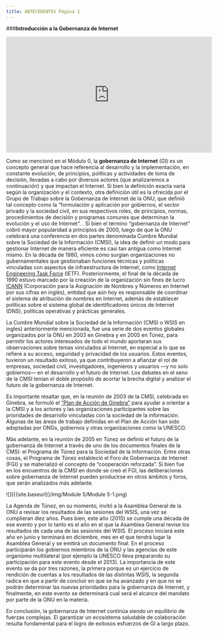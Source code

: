 ```yaml
---
title: ANTECEDENTES Página 1
---
```


###**Introducción a la Gobernanza de Internet**

<iframe width="560" height="315" src="https://www.youtube.com/embed/HU2Vbo_SxIs" frameborder="0" allowfullscreen></iframe>

Como se mencionó en el Módulo 0, la **gobernanza de Internet** (GI) es un concepto general que hace referencia al desarrollo y la implementación, en constante evolución, de principios, políticas y actividades de toma de decisión, llevadas a cabo por diversos actores (que analizaremos a continuación) y que impactan el Internet. Si bien la definición exacta varía según la organización y el contexto, otra definición útil es la ofrecida por el Grupo de Trabajo sobre la Gobernanza de Internet de la ONU, que definió tal concepto como la “formulación y aplicación por gobiernos, el sector privado y la sociedad civil, en sus respectivos roles, de principios, normas, procedimientos de decisión y programas comunes que determinan la evolución y el uso de Internet”.
.
Si bien el término “gobernanza de Internet” cobró mayor popularidad a principios de 2000, luego de que la ONU celebrará una conferencia en dos partes denominada Cumbre Mundial sobre la Sociedad de la Información (CMSI), la idea de definir un modo para gestionar Internet de manera eficiente es casi tan antigua como Internet mismo. En la década de 1980, vimos cómo surgían organizaciones no gubernamentales que gestionaban funciones técnicas y políticas vinculadas con aspectos de infraestructura de Internet, como <a href="https://www.ietf.org/" target="_blank">Internet Engineering Task Force</a> (IETF). Posteriormente, el final de la década de 1990 estuvo marcado por la creación de la organización sin fines de lucro <a href="https://www.icann.org/es" target="_blank">ICANN</a> (Corporación para la Asignación de Nombres y Números en Internet por sus cifras en inglés), entidad que aún hoy es responsable de coordinar el sistema de atribución de nombres en Internet, además de establecer políticas sobre el sistema global de identificadores únicos de Internet (DNS), políticas operativas y prácticas generales.

La Cumbre Mundial sobre la Sociedad de la Información (CMSI o WSIS en ingles)  anteriormente mencionada, fue una serie de dos eventos globales organizados por la ONU en 2003 en Ginebra y en 2005 en Túnez, para permitir los actores interesados de todo el mundo aportaran sus observaciones sobre temas vinculados al Internet, en especial a lo que se refiere a su acceso, seguridad y privacidad de los usuarios. Estos eventos, tuvieron un resultado exitoso, ya que contribuyeron a afianzar el rol de empresas, sociedad civil, investigadores, ingenieros y usuarios —y no solo gobiernos— en el desarrollo y el futuro de Internet. Los debates en el seno de la CMSI tenían el doble propósito de acortar la brecha digital y analizar el futuro de la gobernanza de Internet. 

Es importante resaltar que, en la reunión de 2003 de la CMSI, celebrada en Ginebra, se formuló el <a href="http://www.oei.es/revistactsi/numero6/documentos02.htm" target="_blank">“Plan de Acción de Ginebra”</a> para ayudar a orientar a la CMSI y a los actores y las organizaciones participantes sobre las prioridades de desarrollo vinculadas con la sociedad de la información. Algunas de las áreas de trabajo definidas en el Plan de Acción han sido adoptadas por ONGs, gobiernos y otras organizaciones como  la UNESCO. 

Más adelante, en la reunión de 2005 en Túnez se definió el futuro de la gobernanza de Internet a través de uno de los documentos finales de la CMSI: el Programa de Túnez para la Sociedad de la Información. Entre otras cosas, el Programa de Túnez estableció el Foro de Gobernanza de Internet (FGI) y se materializó el concepto de “cooperación reforzada”. Si bien fue en los encuentros de la CMSI en donde se creó el FGI, las deliberaciones sobre gobernanza de Internet pueden producirse en otros ámbitos y foros, que serán analizados más adelante.

![]({{site.baseurl}}/img/Module 5/Module 5-1.png)

La Agenda de Túnez, en su momento, invitó a la Asamblea General de la ONU a revisar los resultados de las sesiones del WSIS, una vez se cumplieran diez años. Pues bien, este año (2015) se cumple una década de ese evento y por lo tanto es el año en el que la Asamblea General revise los resultados de cada una de las sesiones del WSIS. El proceso iniciará este año en junio y terminará en diciembre, mes en el que tendrá lugar la Asamblea General y se emitirá un documento final. En el proceso participarán los gobiernos miembros de la ONU y las agencias de este organismo multilateral (por ejemplo la UNESCO lleva preparando su participación para este evento desde el 2013). La importancia de este evento se da por tres razones, la primera porque es un ejercicio de rendición de cuentas a los resultados de las distintas WSIS, la segunda radica en que a partir de concluir en que se ha avanzado y en que no se podrán determinar las nuevas prioridades para la gobernanza de Internet, y finalmente, en este evento se determinará cual será el alcance del mandato por parte de la ONU en la materia.

En conclusión, la gobernanza de Internet continúa siendo un equilibrio de fuerzas complejas. El garantizar un ecosistema saludable de colaboración resulta fundamental para el logro de exitosos esfuerzos de GI a largo plazo.

